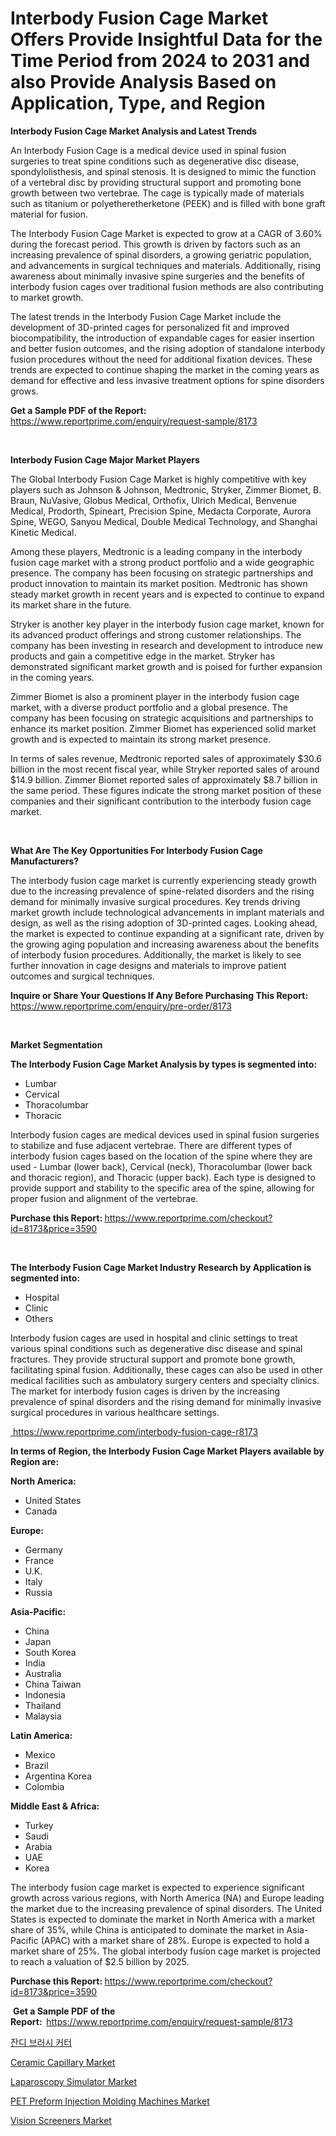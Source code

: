 <p><h1>Interbody Fusion Cage Market Offers Provide Insightful Data for the Time Period from 2024 to 2031 and also Provide Analysis Based on Application, Type, and Region</h1></p><p><strong>Interbody Fusion Cage Market Analysis and Latest Trends</strong></p>
<p><p>An Interbody Fusion Cage is a medical device used in spinal fusion surgeries to treat spine conditions such as degenerative disc disease, spondylolisthesis, and spinal stenosis. It is designed to mimic the function of a vertebral disc by providing structural support and promoting bone growth between two vertebrae. The cage is typically made of materials such as titanium or polyetheretherketone (PEEK) and is filled with bone graft material for fusion.</p><p>The Interbody Fusion Cage Market is expected to grow at a CAGR of 3.60% during the forecast period. This growth is driven by factors such as an increasing prevalence of spinal disorders, a growing geriatric population, and advancements in surgical techniques and materials. Additionally, rising awareness about minimally invasive spine surgeries and the benefits of interbody fusion cages over traditional fusion methods are also contributing to market growth.</p><p>The latest trends in the Interbody Fusion Cage Market include the development of 3D-printed cages for personalized fit and improved biocompatibility, the introduction of expandable cages for easier insertion and better fusion outcomes, and the rising adoption of standalone interbody fusion procedures without the need for additional fixation devices. These trends are expected to continue shaping the market in the coming years as demand for effective and less invasive treatment options for spine disorders grows.</p></p>
<p><strong>Get a Sample PDF of the Report:&nbsp;</strong> <a href="https://www.reportprime.com/enquiry/request-sample/8173">https://www.reportprime.com/enquiry/request-sample/8173</a></p>
<p>&nbsp;</p>
<p><strong>Interbody Fusion Cage Major Market Players</strong></p>
<p><p>The Global Interbody Fusion Cage Market is highly competitive with key players such as Johnson & Johnson, Medtronic, Stryker, Zimmer Biomet, B. Braun, NuVasive, Globus Medical, Orthofix, Ulrich Medical, Benvenue Medical, Prodorth, Spineart, Precision Spine, Medacta Corporate, Aurora Spine, WEGO, Sanyou Medical, Double Medical Technology, and Shanghai Kinetic Medical. </p><p>Among these players, Medtronic is a leading company in the interbody fusion cage market with a strong product portfolio and a wide geographic presence. The company has been focusing on strategic partnerships and product innovation to maintain its market position. Medtronic has shown steady market growth in recent years and is expected to continue to expand its market share in the future.</p><p>Stryker is another key player in the interbody fusion cage market, known for its advanced product offerings and strong customer relationships. The company has been investing in research and development to introduce new products and gain a competitive edge in the market. Stryker has demonstrated significant market growth and is poised for further expansion in the coming years.</p><p>Zimmer Biomet is also a prominent player in the interbody fusion cage market, with a diverse product portfolio and a global presence. The company has been focusing on strategic acquisitions and partnerships to enhance its market position. Zimmer Biomet has experienced solid market growth and is expected to maintain its strong market presence.</p><p>In terms of sales revenue, Medtronic reported sales of approximately $30.6 billion in the most recent fiscal year, while Stryker reported sales of around $14.9 billion. Zimmer Biomet reported sales of approximately $8.7 billion in the same period. These figures indicate the strong market position of these companies and their significant contribution to the interbody fusion cage market.</p></p>
<p>&nbsp;</p>
<p><strong>What Are The Key Opportunities For Interbody Fusion Cage Manufacturers?</strong></p>
<p><p>The interbody fusion cage market is currently experiencing steady growth due to the increasing prevalence of spine-related disorders and the rising demand for minimally invasive surgical procedures. Key trends driving market growth include technological advancements in implant materials and design, as well as the rising adoption of 3D-printed cages. Looking ahead, the market is expected to continue expanding at a significant rate, driven by the growing aging population and increasing awareness about the benefits of interbody fusion procedures. Additionally, the market is likely to see further innovation in cage designs and materials to improve patient outcomes and surgical techniques.</p></p>
<p><strong>Inquire or Share Your Questions If Any Before Purchasing This Report:</strong> <a href="https://www.reportprime.com/enquiry/pre-order/8173">https://www.reportprime.com/enquiry/pre-order/8173</a></p>
<p>&nbsp;</p>
<p><strong>Market Segmentation</strong></p>
<p><strong>The Interbody Fusion Cage Market Analysis by types is segmented into:</strong></p>
<p><ul><li>Lumbar</li><li>Cervical</li><li>Thoracolumbar</li><li>Thoracic</li></ul></p>
<p><p>Interbody fusion cages are medical devices used in spinal fusion surgeries to stabilize and fuse adjacent vertebrae. There are different types of interbody fusion cages based on the location of the spine where they are used - Lumbar (lower back), Cervical (neck), Thoracolumbar (lower back and thoracic region), and Thoracic (upper back). Each type is designed to provide support and stability to the specific area of the spine, allowing for proper fusion and alignment of the vertebrae.</p></p>
<p><strong>Purchase this Report:&nbsp;</strong><a href="https://www.reportprime.com/checkout?id=8173&price=3590">https://www.reportprime.com/checkout?id=8173&price=3590</a></p>
<p>&nbsp;</p>
<p><strong>The Interbody Fusion Cage Market Industry Research by Application is segmented into:</strong></p>
<p><ul><li>Hospital</li><li>Clinic</li><li>Others</li></ul></p>
<p><p>Interbody fusion cages are used in hospital and clinic settings to treat various spinal conditions such as degenerative disc disease and spinal fractures. They provide structural support and promote bone growth, facilitating spinal fusion. Additionally, these cages can also be used in other medical facilities such as ambulatory surgery centers and specialty clinics. The market for interbody fusion cages is driven by the increasing prevalence of spinal disorders and the rising demand for minimally invasive surgical procedures in various healthcare settings.</p></p>
<p><a href="https://www.reportprime.com/interbody-fusion-cage-r8173">&nbsp;https://www.reportprime.com/interbody-fusion-cage-r8173</a></p>
<p><strong>In terms of Region, the Interbody Fusion Cage Market Players available by Region are:</strong></p>
<p>
    <p> <strong> North America: </strong>
        <ul>
            <li>United States</li>
            <li>Canada</li>
        </ul>
        </p> 
    <p> <strong> Europe: </strong>
        <ul>
            <li>Germany</li>
            <li>France</li>
            <li>U.K.</li>
            <li>Italy</li>
            <li>Russia</li>
        </ul>
        </p> 
    <p> <strong> Asia-Pacific: </strong>
        <ul>
            <li>China</li>
            <li>Japan</li>
            <li>South Korea</li>
            <li>India</li>
            <li>Australia</li>
            <li>China Taiwan</li>
            <li>Indonesia</li>
            <li>Thailand</li>
            <li>Malaysia</li>
        </ul>
        </p> 
    <p> <strong> Latin America: </strong>
        <ul>
            <li>Mexico</li>
            <li>Brazil</li>
            <li>Argentina Korea</li>
            <li>Colombia</li>
        </ul>
        </p> 
    <p> <strong> Middle East & Africa: </strong>
        <ul>
            <li>Turkey</li>
            <li>Saudi</li>
            <li>Arabia</li>
            <li>UAE</li>
            <li>Korea</li>
        </ul>
    </p>
    </p>
<p><p>The interbody fusion cage market is expected to experience significant growth across various regions, with North America (NA) and Europe leading the market due to the increasing prevalence of spinal disorders. The United States is expected to dominate the market in North America with a market share of 35%, while China is anticipated to dominate the market in Asia-Pacific (APAC) with a market share of 28%. Europe is expected to hold a market share of 25%. The global interbody fusion cage market is projected to reach a valuation of $2.5 billion by 2025.</p></p>
<p><strong>Purchase this Report: </strong><a href="https://www.reportprime.com/checkout?id=8173&price=3590">https://www.reportprime.com/checkout?id=8173&price=3590</a></p>
<p>&nbsp;<strong>Get a Sample PDF of the Report:&nbsp;&nbsp;</strong><a href="https://www.reportprime.com/enquiry/request-sample/8173">https://www.reportprime.com/enquiry/request-sample/8173</a></p>
<p><strong></strong></p>
<p><p><a href="https://github.com/vsn7qpua81q/Market-Research-Report-List-2/blob/main/267302972882.md">잔디 브러시 커터</a></p><p><a href="https://issuu.com/reportprime-2/docs/ceramic-capillary-market-size-2030.pptx">Ceramic Capillary Market</a></p><p><a href="https://github.com/JeanneSawayn2023/Market-Research-Report-List-1/blob/main/laparoscopy-simulator-market.md">Laparoscopy Simulator Market</a></p><p><a href="https://www.linkedin.com/pulse/pet-preform-injection-molding-machines-market-research-report-xsnbe">PET Preform Injection Molding Machines Market</a></p><p><a href="https://github.com/RebekaAnderson14/Market-Research-Report-List-1/blob/main/vision-screeners-market.md">Vision Screeners Market</a></p></p>